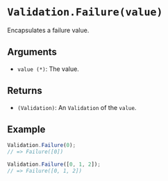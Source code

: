 # `Validation.Failure(value)`

Encapsulates a failure value.

## Arguments

* `value (*)`: The value.

## Returns

* `(Validation)`: An `Validation` of the `value`.

## Example

```javascript
Validation.Failure(0);
// => Failure([0])

Validation.Failure([0, 1, 2]);
// => Failure([0, 1, 2])
```
